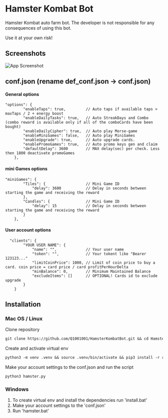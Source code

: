 # Hamster Kombat Bot

Hamster Kombat auto farm bot. The developer is not responsible for any consequences of using this bot.

Use it at your own risk!
## Screenshots

![App Screenshot](https://github.com/user-attachments/assets/311b661f-12d6-463d-8399-a4b3528752ce)

## conf.json (rename def_conf.json -> conf.json)

#### General options

```text
"options": {
        "enableTaps": true,         // Auto taps if available taps > maxTaps / 2 + energy boost
        "enableDailyTasks": true,   // Auto StreakDays and Combo (combo reward is available only if all of the comboCards have been bought)
        "enableDailyCipher": true,  // Auto play Morse-game
        "enableMiniGames": false,   // Auto play MiniGames
        "enableUpgrade": true,      // Auto upgrade cards.
        "enablePromoGames": true,   // Auto promo keys gen and claim
        "defaultDelay": 3600        // MAX delay(sec) per check. Less then 1800 deactivate promoGames
    },
```

#### mini Games options

```text
"miniGames": {
        "Tiles": {                  // Mini Game ID
            "delay": 3600           // Delay in seconds between starting the game and receiving the reward
        },
        "Candles": {                // Mini Game ID
            "delay": 15             // Delay in seconds between starting the game and receiving the reward
        }
    },
```

#### User account options

```text
  "clients": {
        "YOUR USER NAME": {
            "name": "",             // Your user name
            "token": "",            // Your tokent like "Bearer 123123..."
            "limitCoinPrice": 1000, // Limit of coin price to buy a card. coin price = card price / card profitPerHourDelta
            "minBalance": 0,        // Minimum Maintained Balance
            "excludeItems": []      // OPTIONAL! Cards id to exclude upgrade
        }
    }
```

## Installation

### Mac OS / Linux

Clone repository

```txt
git clone https://github.com/Q1001001/HamsterKombatBot.git && cd HamsterKombatBot && mv def_conf.json conf.json
```

Create and activate virtual env

```txt
python3 -m venv .venv && source .venv/bin/activate && pip3 install -r requirements.txt
```

Make your account settings to the conf.json and run the script

```txt
python3 hamster.py
```

### Windows

1. To create virtual env and install the dependencies run 'install.bat'
2. Make your account settings to the 'conf.json'
3. Run 'hamster.bat'
